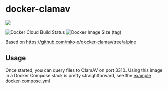 # docker-clamav

![](https://dockeri.co/image/stwon/docker-clamav)

![Docker Cloud Build Status](https://img.shields.io/docker/cloud/build/stwon/docker-clamav?style=for-the-badge)
![Docker Image Size (tag)](https://img.shields.io/docker/image-size/stwon/docker-clamav/latest?style=for-the-badge)

Based on https://github.com/mko-x/docker-clamav/tree/alpine

## Usage

Once started, you can query files to ClamAV on port 3310.
Using this image in a Docker Compose stack is pretty straightforward, see the [example docker-compose.yml](./docker-compose.yml)
